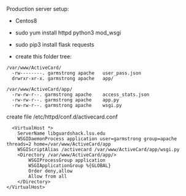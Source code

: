 Production server setup:

  - Centos8
  - sudo yum install httpd python3 mod_wsgi
  - sudo pip3 install flask requests

  - create this folder tree:

```
/var/www/ActiveCard/
  -rw--------. garmstrong apache   user_pass.json
  drwrxr-xr-x. garmstrong apache   app/

/var/www/ActiveCard/app/
  -rw-rw-r--. garmstrong apache    access_stats.json
  -rw-rw-r--. garmstrong apache    app.py
  -rw-rw-r--. garmstrong apache    wsgi.py
```

create file /etc/httpd/conf.d/activecard.conf

```
  <VirtualHost *>
    ServerName libguardshack.lsu.edu
    WSGIDaemonProcess application user=garmstrong group=apache threads=2 home=/var/www/ActiveCard/app
    WSGIScriptAlias /activecard /var/www/ActiveCard/app/wsgi.py
    <Directory /var/www/ActiveCard/app/>
        WSGIProcessGroup application
        WSGIApplicationGroup %{GLOBAL}
        Order deny,allow
        Allow from all
    </Directory>
</VirtualHost>
```
